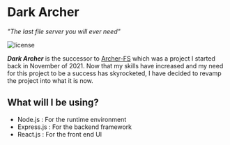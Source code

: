 # Dark Archer 
*"The last file server you will ever need"*

![license](https://badgen.net/badge/license/GPL-3.0/blue)

***Dark Archer*** is the successor to [Archer-FS](https://github.com/Retr05041/Archer-FS) which was a project I started back in November of 2021.
Now that my skills have increased and my need for this project to be a success has skyrocketed, I have decided to revamp the project into what it is now.

## What will I be using?
- Node.js : For the runtime environment
- Express.js : For the backend framework
- React.js : For the front end UI